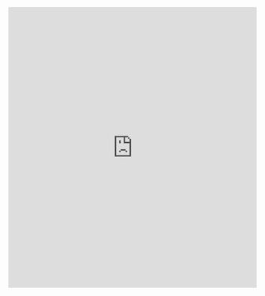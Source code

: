 <p><iframe allowfullscreen width="100%" height="569" class="google-slides-iframe" frameborder="0" scrolling="no" src="https://docs.google.com/presentation/d/e/2PACX-1vQzc2WjE_YtjBDMgxBSIzvaiHHhJgulVmpDbuug_1zEHMhACKey58jDJPcKVocy5Q/embed?start=false&amp;loop=false&amp;delayms=3000"></iframe></p>